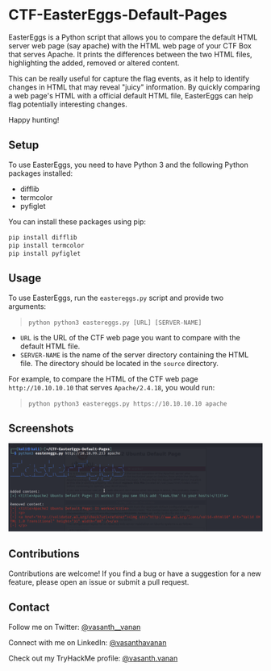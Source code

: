 # CTF-EasterEggs-Default-Pages

EasterEggs is a Python script that allows you to compare the default HTML server web page (say apache) with the HTML web page of your CTF Box that serves Apache. It prints the differences between the two HTML files, highlighting the added, removed or altered content.

This can be really useful for capture the flag events, as it help to identify changes in HTML that may reveal "juicy" information. By quickly comparing a web page's HTML with a official default HTML file, EasterEggs can help flag potentially interesting changes. 

Happy hunting!

## Setup

To use EasterEggs, you need to have Python 3 and the following Python packages installed:

* difflib
* termcolor
* pyfiglet

You can install these packages using pip:
```shell
pip install difflib
pip install termcolor
pip install pyfiglet
```

## Usage

To use EasterEggs, run the `eastereggs.py` script and provide two arguments:
  > ```python python3 eastereggs.py [URL] [SERVER-NAME]```

* `URL` is the URL of the CTF web page you want to compare with the default HTML file.
* `SERVER-NAME` is the name of the server directory containing the HTML file. The directory should be located in the `source` directory.

For example, to compare the HTML of the CTF web page `http://10.10.10.10` that serves `Apache/2.4.18`, you would run:
  > ```python python3 eastereggs.py https://10.10.10.10 apache```

## Screenshots
![Script-Demo-Screenshot](/assets/image.png)

## Contributions

Contributions are welcome! If you find a bug or have a suggestion for a new feature, please open an issue or submit a pull request.

## Contact

Follow me on Twitter: [@vasanth__vanan](https://twitter.com/vasanth__vanan)

Connect with me on LinkedIn: [@vasanthavanan](https://www.linkedin.com/in/vasanthavanan/)

Check out my TryHackMe profile: [@vasanth.vanan](https://tryhackme.com/p/vasanth.vanan)
